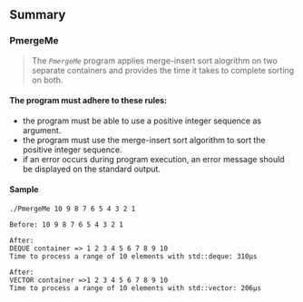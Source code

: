 
## Summary
### PmergeMe
> The *`PmergeMe`* program applies merge-insert sort alogrithm on two separate containers and provides the time it takes to complete sorting on both.


#### The program must adhere to these rules:
- the program must be able to use a positive integer sequence as argument.
- the program must use the merge-insert sort algorithm to sort the positive integer
sequence.
- if an error occurs during program execution, an error message should be displayed
on the standard output.

#### Sample


```
./PmergeMe 10 9 8 7 6 5 4 3 2 1

Before: 10 9 8 7 6 5 4 3 2 1 

After:
DEQUE container => 1 2 3 4 5 6 7 8 9 10 
Time to process a range of 10 elements with std::deque: 310µs

After:
VECTOR container =>1 2 3 4 5 6 7 8 9 10 
Time to process a range of 10 elements with std::vector: 206µs


```


